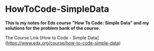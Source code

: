 # HowToCode-SimpleData
**This is my notes for Edx course "How To Code: Simple Data" and my solutions for the problem bank of the course.**


The Course Link [How to Code - Simple Data] (https://www.edx.org/course/how-to-code-simple-data)
